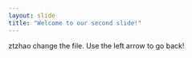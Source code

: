 ```yaml
---
layout: slide
title: "Welcome to our second slide!"
---
```

ztzhao change the file.
Use the left arrow to go back!